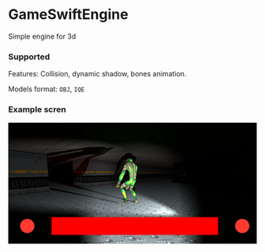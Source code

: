 # GameSwiftEngine

Simple engine for 3d

### Supported
Features: Collision, dynamic shadow, bones animation.

Models format:  `OBJ`, `IQE`

### Example scren

![image](/Screen/1.png)
